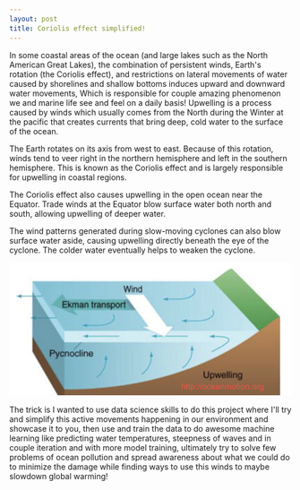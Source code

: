 ```yaml
---
layout: post
title: Coriolis effect simplified!
---
```


In some coastal areas of the ocean (and large lakes such as the North American Great Lakes), the combination of persistent winds, Earth's rotation (the Coriolis effect), and restrictions on lateral movements of water caused by shorelines and shallow bottoms induces upward and downward water movements, Which is responsible for couple amazing phenomenon we and marine life  see and feel on a daily basis! 
Upwelling is a process caused by winds which usually comes from the North during the Winter at the pacific that creates currents that bring deep, cold water to the surface of the ocean. 

The Earth rotates on its axis from west to east. Because of this rotation, winds tend to veer right in the northern hemisphere and left in the southern hemisphere. This is known as the Coriolis effect and is largely responsible for upwelling in coastal regions.

The Coriolis effect also causes upwelling in the open ocean near the Equator. Trade winds at the Equator blow surface water both north and south, allowing upwelling of deeper water.

The wind patterns generated during slow-moving cyclones can also blow surface water aside, causing upwelling directly beneath the eye of the cyclone. The colder water eventually helps to weaken the cyclone.


![Crepe](https://github.com/MehdiKhiatiDS/MehdiKhiatiDS.github.io/blob/master/img/ughh.jpg)




The trick is I wanted to use data science skills to do this project where I'll try and simplify this active movements happening in our environment and showcase it to you, then use and train the data to do awesome machine learning like predicting water temperatures, steepness of waves and in couple iteration and with more model training, ultimately try to solve few problems of ocean pollution and spread awareness about what we could do to minimize the damage while finding ways to use this winds to maybe slowdown global warming! 
